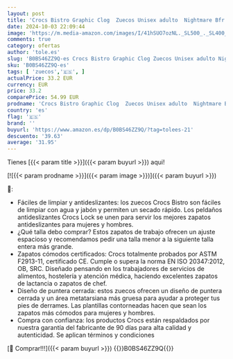 ```yaml
---
layout: post
title: 'Crocs Bistro Graphic Clog  Zuecos Unisex adulto  Nightmare Bfr Xmas White  43/44 EU'
date: 2024-10-03 22:09:44
image: 'https://m.media-amazon.com/images/I/41hSUO7ozNL._SL500_._SL400_.jpg'
comments: true
category: ofertas
author: 'tole.es'
slug: 'B0BS46ZZ9Q-es Crocs Bistro Graphic Clog Zuecos Unisex adulto Nightmare...'
sku: 'B0BS46ZZ9Q-es'
tags: [ 'zuecos','🇪🇸', ]
actualPrice: 33.2 EUR
currency: EUR
price: 33.2
comparePrice: 54.99 EUR
prodname: 'Crocs Bistro Graphic Clog  Zuecos Unisex adulto  Nightmare Bfr Xmas White  43/44 EU'
country: 'es'
flag: '🇪🇸'
brand: ''
buyurl: 'https://www.amazon.es/dp/B0BS46ZZ9Q/?tag=tolees-21'
descuento: '39.63'
average: '31.95'
---
```


Tienes [{{< param title >}}]({{< param buyurl >}}) aqui!

[![{{< param prodname >}}]({{< param image >}})]({{< param buyurl >}})

🔎:

- Fáciles de limpiar y antideslizantes: los zuecos Crocs Bistro son fáciles de limpiar con agua y jabón y permiten un secado rápido. Los peldaños antideslizantes Crocs Lock se unen para servir los mejores zapatos antideslizantes para mujeres y hombres.
- ¿Qué talla debo comprar? Estos zapatos de trabajo ofrecen un ajuste espacioso y recomendamos pedir una talla menor a la siguiente talla entera más grande.
- Zapatos cómodos certificados: Crocs totalmente probados por ASTM F2913-11, certificado CE. Cumple o supera la norma EN ISO 20347:2012, OB, SRC. Diseñado pensando en los trabajadores de servicios de alimentos, hostelería y atención médica, haciendo excelentes zapatos de lactancia o zapatos de chef.
- Diseño de puntera cerrada: estos zuecos ofrecen un diseño de puntera cerrada y un área metatarsiana más gruesa para ayudar a proteger tus pies de derrames. Las plantillas contorneadas hacen que sean los zapatos más cómodos para mujeres y hombres.
- Compra con confianza: los productos Crocs están respaldados por nuestra garantía del fabricante de 90 días para alta calidad y autenticidad. Se aplican términos y condiciones

[🛒 Comprar!!!]({{< param buyurl >}})
{{<world>}}B0BS46ZZ9Q{{</world>}}
